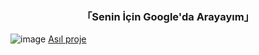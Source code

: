 <p align="center">

<h3 align="center"> 「Senin İçin Google'da Arayayım」</h3>

![image](https://github.com/EfeSerindik/lmgtfy/assets/95052112/413404ed-ea02-489f-b101-4aba40e99407)
[Asıl proje](https://github.com/xb2016/lmgtfy)
